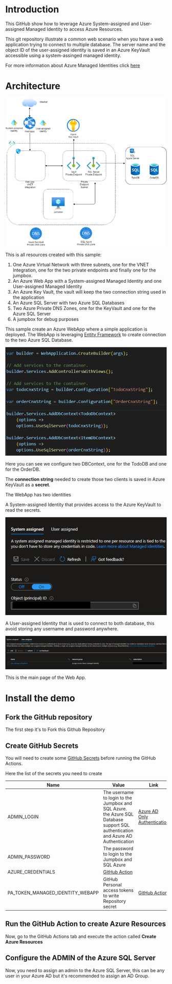 # Introduction

This GitHub show how to leverage Azure System-assigned and User-assigned Managed Identity to access Azure Resources.

This git repository illustrate a common web scenario when you have a web application trying to connect to multiple database.  The server name and the object ID of the user-assigned identity is saved in an Azure KeyVault accessible using a system-assinged managed identity.

For more information about Azure Managed Identities click [here](https://docs.microsoft.com/en-us/azure/active-directory/managed-identities-azure-resources/overview)

# Architecture

![architecture](/diagram/architecture.drawio.png)

This is all resources created with this sample:

1. One Azure Virtual Network with three subnets, one for the VNET Integration, one for the two private endpoints and finally one for the jumpbox.
2. An Azure Web App with a System-assigned Managed Identity and one User-assigned Managed Identity
3. An Azure Key Vault, the vault will keep the two connection string used in the application
4. An Azure SQL Server with two Azure SQL Databases
5. Two Azure Private DNS Zones, one for the KeyVault and one for the Azure SQL Server
6. A jumpbox for debug purposes

This sample create an Azure WebApp where a simple application is deployed.  The WebApp is leveraging [Entity Framework](https://docs.microsoft.com/en-us/aspnet/entity-framework) to create connection to the two Azure SQL Database.

![ef](/diagram/ef.png)

Here you can see we configure two DBContext, one for the TodoDB and one for the OrderDB.

The **connection string** needed to create those two clients is saved in Azure KeyVault as a **secret**.

The WebApp has two identities

A System-assigned Identity that provides access to the Azure KeyVault to read the secrets.

![architecture](/diagram/systemassigned.png)

A User-assigned Identity that is used to connect to both database, this avoid storing any username and password anywhere.

![architecture](/diagram/userassigned.png)

This is the main page of the Web App.


# Install the demo

## Fork the GitHub repository

The first step it's to Fork this Github Repository

## Create GitHub Secrets

You will need to create some [GitHub Secrets](https://docs.github.com/en/codespaces/managing-codespaces-for-your-organization/managing-encrypted-secrets-for-your-repository-and-organization-for-codespaces) before running the GitHub Actions.

Here the list of the secrets you need to create

| Name | Value | Link |
|------|-------| ------|
| ADMIN_LOGIN | The username to login to the Jumpbox and SQL Azure. the Azure SQL Database support SQL authentication and Azure AD Authentication | [Azure AD Only Authentication](https://docs.microsoft.com/en-us/azure/azure-sql/database/authentication-azure-ad-only-authentication-create-server?tabs=azure-cli&view=azuresql)
| ADMIN_PASSWORD | The password to login to the Jumpbox and SQL Azure
| AZURE_CREDENTIALS | [GitHub Action](https://github.com/marketplace/actions/azure-login)
| PA_TOKEN_MANAGED_IDENTITY_WEBAPP | GitHub Personal access tokens to write Repository secret | [GitHub Action](https://github.com/gliech/create-github-secret-action)

## Run the GitHub Action to create Azure Resources

Now, go to the GitHub Actions tab and execute the action called **Create Azure Resources**

## Configure the ADMIN of the Azure SQL Server

Now, you need to assign an admin to the Azure SQL Server, this can be any user in your Azure AD but it's recommended to assign an AD Group.

